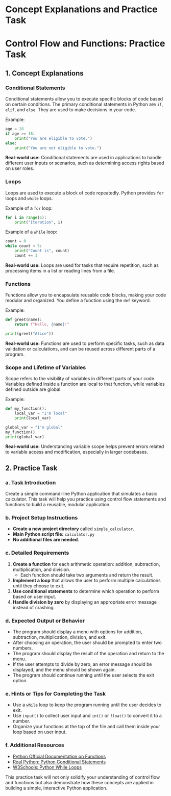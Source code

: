 # Concept Explanations and Practice Task

# Control Flow and Functions: Practice Task

## 1. Concept Explanations

### Conditional Statements
Conditional statements allow you to execute specific blocks of code based on certain conditions. The primary conditional statements in Python are `if`, `elif`, and `else`. They are used to make decisions in your code.

Example:
```python
age = 18
if age >= 18:
    print("You are eligible to vote.")
else:
    print("You are not eligible to vote.")
```

**Real-world use:** Conditional statements are used in applications to handle different user inputs or scenarios, such as determining access rights based on user roles.

### Loops
Loops are used to execute a block of code repeatedly. Python provides `for` loops and `while` loops.

Example of a `for` loop:
```python
for i in range(5):
    print("Iteration", i)
```

Example of a `while` loop:
```python
count = 0
while count < 5:
    print("Count is", count)
    count += 1
```

**Real-world use:** Loops are used for tasks that require repetition, such as processing items in a list or reading lines from a file.

### Functions
Functions allow you to encapsulate reusable code blocks, making your code modular and organized. You define a function using the `def` keyword.

Example:
```python
def greet(name):
    return f"Hello, {name}!"

print(greet("Alice"))
```

**Real-world use:** Functions are used to perform specific tasks, such as data validation or calculations, and can be reused across different parts of a program.

### Scope and Lifetime of Variables
Scope refers to the visibility of variables in different parts of your code. Variables defined inside a function are local to that function, while variables defined outside are global.

Example:
```python
def my_function():
    local_var = "I'm local"
    print(local_var)

global_var = "I'm global"
my_function()
print(global_var)
```

**Real-world use:** Understanding variable scope helps prevent errors related to variable access and modification, especially in larger codebases.

## 2. Practice Task

### a. Task Introduction
Create a simple command-line Python application that simulates a basic calculator. This task will help you practice using control flow statements and functions to build a reusable, modular application.

### b. Project Setup Instructions
- **Create a new project directory** called `simple_calculator`.
- **Main Python script file:** `calculator.py`
- **No additional files are needed**.

### c. Detailed Requirements
1. **Create a function** for each arithmetic operation: addition, subtraction, multiplication, and division.
   - Each function should take two arguments and return the result.
2. **Implement a loop** that allows the user to perform multiple calculations until they choose to exit.
3. **Use conditional statements** to determine which operation to perform based on user input.
4. **Handle division by zero** by displaying an appropriate error message instead of crashing.

### d. Expected Output or Behavior
- The program should display a menu with options for addition, subtraction, multiplication, division, and exit.
- After choosing an operation, the user should be prompted to enter two numbers.
- The program should display the result of the operation and return to the menu.
- If the user attempts to divide by zero, an error message should be displayed, and the menu should be shown again.
- The program should continue running until the user selects the exit option.

### e. Hints or Tips for Completing the Task
- Use a `while` loop to keep the program running until the user decides to exit.
- Use `input()` to collect user input and `int()` or `float()` to convert it to a number.
- Organize your functions at the top of the file and call them inside your loop based on user input.

### f. Additional Resources
- [Python Official Documentation on Functions](https://docs.python.org/3/tutorial/controlflow.html#defining-functions)
- [Real Python: Python Conditional Statements](https://realpython.com/python-conditional-statements/)
- [W3Schools: Python While Loops](https://www.w3schools.com/python/python_while_loops.asp)

This practice task will not only solidify your understanding of control flow and functions but also demonstrate how these concepts are applied in building a simple, interactive Python application.